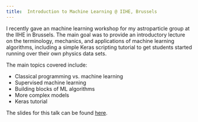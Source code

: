 ```yaml
---
title:  Introduction to Machine Learning @ IIHE, Brussels
---
```


I recently gave an machine learning workshop for my astroparticle group at the IIHE in Brussels.
The main goal was to provide an introductory lecture on the terminology, mechanics, and applications of machine learning algorithms,
including a simple Keras scripting tutorial to get students started running over their own physics data sets.


The main topics covered include:
- Classical programming vs. machine learning
- Supervised machine learning
- Building blocks of ML algorithms
- More complex models
- Keras tutorial


The slides for this talk can be found [here](https://zhampel.github.io/intro-ml-iihe/).
